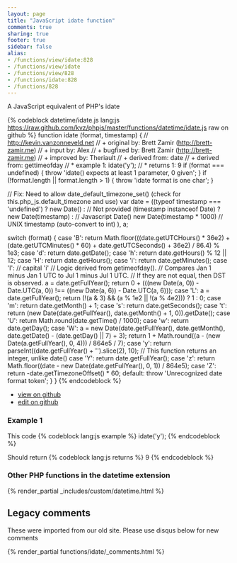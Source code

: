 ```yaml
---
layout: page
title: "JavaScript idate function"
comments: true
sharing: true
footer: true
sidebar: false
alias:
- /functions/view/idate:828
- /functions/view/idate
- /functions/view/828
- /functions/idate:828
- /functions/828
---
```

<!-- Generated by Rakefile:build -->
A JavaScript equivalent of PHP's idate

{% codeblock datetime/idate.js lang:js https://raw.github.com/kvz/phpjs/master/functions/datetime/idate.js raw on github %}
function idate (format, timestamp) {
  // http://kevin.vanzonneveld.net
  // +   original by: Brett Zamir (http://brett-zamir.me)
  // +      input by: Alex
  // +   bugfixed by: Brett Zamir (http://brett-zamir.me)
  // +   improved by: Theriault
  // +  derived from: date
  // +  derived from: gettimeofday
  // *     example 1: idate('y');
  // *     returns 1: 9
  if (format === undefined) {
    throw 'idate() expects at least 1 parameter, 0 given';
  }
  if (!format.length || format.length > 1) {
    throw 'idate format is one char';
  }

  // Fix: Need to allow date_default_timezone_set() (check for this.php_js.default_timezone and use)
  var date = ((typeof timestamp === 'undefined') ? new Date() : // Not provided
  (timestamp instanceof Date) ? new Date(timestamp) : // Javascript Date()
  new Date(timestamp * 1000) // UNIX timestamp (auto-convert to int)
  ),
    a;

  switch (format) {
  case 'B':
    return Math.floor(((date.getUTCHours() * 36e2) + (date.getUTCMinutes() * 60) + date.getUTCSeconds() + 36e2) / 86.4) % 1e3;
  case 'd':
    return date.getDate();
  case 'h':
    return date.getHours() % 12 || 12;
  case 'H':
    return date.getHours();
  case 'i':
    return date.getMinutes();
  case 'I':
    // capital 'i'
    // Logic derived from getimeofday().
    // Compares Jan 1 minus Jan 1 UTC to Jul 1 minus Jul 1 UTC.
    // If they are not equal, then DST is observed.
    a = date.getFullYear();
    return 0 + (((new Date(a, 0)) - Date.UTC(a, 0)) !== ((new Date(a, 6)) - Date.UTC(a, 6)));
  case 'L':
    a = date.getFullYear();
    return (!(a & 3) && (a % 1e2 || !(a % 4e2))) ? 1 : 0;
  case 'm':
    return date.getMonth() + 1;
  case 's':
    return date.getSeconds();
  case 't':
    return (new Date(date.getFullYear(), date.getMonth() + 1, 0)).getDate();
  case 'U':
    return Math.round(date.getTime() / 1000);
  case 'w':
    return date.getDay();
  case 'W':
    a = new Date(date.getFullYear(), date.getMonth(), date.getDate() - (date.getDay() || 7) + 3);
    return 1 + Math.round((a - (new Date(a.getFullYear(), 0, 4))) / 864e5 / 7);
  case 'y':
    return parseInt((date.getFullYear() + '').slice(2), 10); // This function returns an integer, unlike date()
  case 'Y':
    return date.getFullYear();
  case 'z':
    return Math.floor((date - new Date(date.getFullYear(), 0, 1)) / 864e5);
  case 'Z':
    return -date.getTimezoneOffset() * 60;
  default:
    throw 'Unrecognized date format token';
  }
}
{% endcodeblock %}

 - [view on github](https://github.com/kvz/phpjs/blob/master/functions/datetime/idate.js)
 - [edit on github](https://github.com/kvz/phpjs/edit/master/functions/datetime/idate.js)

### Example 1
This code
{% codeblock lang:js example %}
idate('y');
{% endcodeblock %}

Should return
{% codeblock lang:js returns %}
9
{% endcodeblock %}


### Other PHP functions in the datetime extension
{% render_partial _includes/custom/datetime.html %}
## Legacy comments
These were imported from our old site. Please use disqus below for new comments
<div style="overflow-y: scroll; max-height: 500px;">
{% render_partial functions/idate/_comments.html %}
</div>
